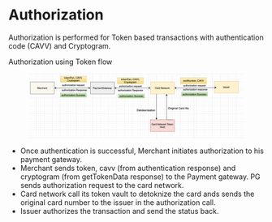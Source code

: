 # Authorization

Authorization is performed for Token based transactions with authentication code (CAVV) and Cryptogram.

Authorization using Token flow

<figure><img src="../../.gitbook/assets/TokenVault4.png" alt=""><figcaption></figcaption></figure>

* Once authentication is successful, Merchant initiates authorization to his payment gateway.
* Merchant sends token, cavv (from authentication response) and cryptogram (from getTokenData response) to the Payment gateway. PG sends authorization request to the card network.
* Card network call its token vault to detoknize the card ands sends the original card number to the issuer in the authorization call.
* Issuer authorizes the transaction and send the status back.
